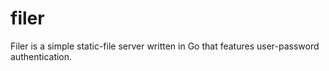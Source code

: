 filer
======

Filer is a simple static-file server written in Go that features user-password
authentication.
